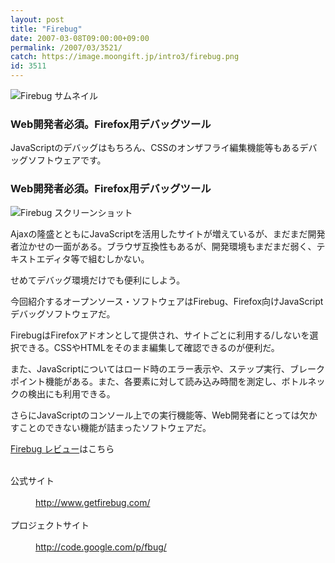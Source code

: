 ```yaml
---
layout: post
title: "Firebug"
date: 2007-03-08T09:00:00+09:00
permalink: /2007/03/3521/
catch: https://image.moongift.jp/intro3/firebug.png
id: 3511
---
```

 ![Firebug サムネイル](https://image.moongift.jp/intro3/firebug.t.png "Firebug サムネイル")
  

### Web開発者必須。Firefox用デバッグツール
  
JavaScriptのデバッグはもちろん、CSSのオンザフライ編集機能等もあるデバッグソフトウェアです。  
<!--more-->  

### Web開発者必須。Firefox用デバッグツール
  

![Firebug スクリーンショット](https://image.moongift.jp/intro3/firebug.png "Firebug スクリーンショット")

  

Ajaxの隆盛とともにJavaScriptを活用したサイトが増えているが、まだまだ開発者泣かせの一面がある。ブラウザ互換性もあるが、開発環境もまだまだ弱く、テキストエディタ等で組むしかない。

  

せめてデバッグ環境だけでも便利にしよう。

  

今回紹介するオープンソース・ソフトウェアはFirebug、Firefox向けJavaScriptデバッグソフトウェアだ。

  

FirebugはFirefoxアドオンとして提供され、サイトごとに利用する/しないを選択できる。CSSやHTMLをそのまま編集して確認できるのが便利だ。

  

また、JavaScriptについてはロード時のエラー表示や、ステップ実行、ブレークポイント機能がある。また、各要素に対して読み込み時間を測定し、ボトルネックの検出にも利用できる。

  

さらにJavaScriptのコンソール上での実行機能等、Web開発者にとっては欠かすことのできない機能が詰まったソフトウェアだ。

  

[Firebug レビュー](http://oss.moongift.jp/review/i-3530.html)はこちら

  
<dl>
<br><dt>公式サイト</dt>
<br><dd><a href="http://www.getfirebug.com/" target="_blank">http://www.getfirebug.com/</a></dd>
<br><dt>プロジェクトサイト</dt>
<br><dd><a href="http://code.google.com/p/fbug/" target="_blank">http://code.google.com/p/fbug/</a></dd>
<br>
</dl>